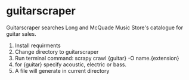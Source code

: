 # guitarscraper

Guitarscraper searches Long and McQuade Music Store's catalogue for guitar sales.

1. Install requirments
2. Change directory to guitarscraper
3. Run terminal command: scrapy crawl {guitar} -O name.{extension}
4. for {guitar} specify acoustic, electric or bass.
5. A file will generate in current directory
